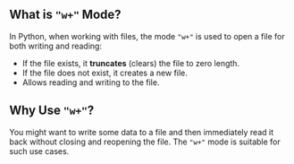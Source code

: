 ## What is `"w+"` Mode?

In Python, when working with files, the mode `"w+"` is used to open a file for both writing and reading:

- If the file exists, it **truncates** (clears) the file to zero length.
- If the file does not exist, it creates a new file.
- Allows reading and writing to the file.

## Why Use `"w+"`?

You might want to write some data to a file and then immediately read it back without closing and reopening the file. The `"w+"` mode is suitable for such use cases.

